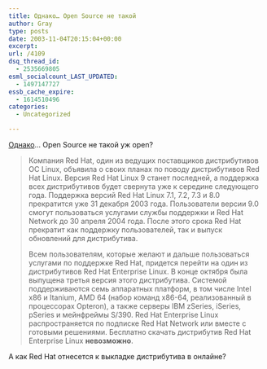```yaml
---
title: Однако… Open Source не такой
author: Gray
type: posts
date: 2003-11-04T20:15:04+00:00
excerpt:
url: /4109
dsq_thread_id:
  - 2535669805
esml_socialcount_LAST_UPDATED:
  - 1497147727
essb_cache_expire:
  - 1614510496
categories:
  - Uncategorized

---
```








<a href="http://www.compulenta.ru/2003/11/4/43058/" target="_blank">Однако</a>&#8230; Open Source не такой уж open?

> Компания Red Hat, один из ведущих поставщиков дистрибутивов ОС Linux, объявила о своих планах по поводу дистрибутивов Red Hat Linux. Версия Red Hat Linux 9 станет последней, а поддержка всех дистрибутивов будет свернута уже к середине следующего года. Поддержка версий Red Hat Linux 7.1, 7.2, 7.3 и 8.0 прекратится уже 31 декабря 2003 года. Пользователи версии 9.0 смогут пользоваться услугами службы поддержки и Red Hat Network до 30 апреля 2004 года. После этого срока Red Hat прекратит как поддержку пользователей, так и выпуск обновлений для дистрибутива.
> 
> Всем пользователям, которые желают и дальше пользоваться услугами по поддержке Red Hat, придется перейти на один из дистрибутивов Red Hat Enterprise Linux. В конце октября была выпущена третья версия этого дистрибутива. Системой поддерживаются семь аппаратных платформ, в том числе Intel x86 и Itanium, AMD 64 (набор команд x86-64, реализованный в процессорах Opteron), а также серверы IBM zSeries, iSeries, pSeries и мейнфреймы S/390. Red Hat Enterprise Linux распространяется по подписке Red Hat Network или вместе с готовыми решениями. Бесплатно скачать дистрибутив Red Hat Enterprise Linux **невозможно**.

А как Red Hat отнесется к выкладке дистрибутива в онлайне?